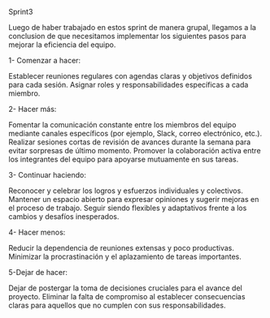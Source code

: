 Sprint3

Luego de haber trabajado en estos sprint de manera grupal, llegamos a la conclusion de que necesitamos implementar los siguientes pasos para mejorar la eficiencia del equipo.

1- Comenzar a hacer:

Establecer reuniones regulares con agendas claras y objetivos definidos para cada sesión. Asignar roles y responsabilidades específicas a cada miembro.

2- Hacer más:

Fomentar la comunicación constante entre los miembros del equipo mediante canales específicos (por ejemplo, Slack, correo electrónico, etc.). Realizar sesiones cortas de revisión de avances durante la semana para evitar sorpresas de último momento. Promover la colaboración activa entre los integrantes del equipo para apoyarse mutuamente en sus tareas.

3- Continuar haciendo:

Reconocer y celebrar los logros y esfuerzos individuales y colectivos. Mantener un espacio abierto para expresar opiniones y sugerir mejoras en el proceso de trabajo. Seguir siendo flexibles y adaptativos frente a los cambios y desafíos inesperados.

4- Hacer menos:

Reducir la dependencia de reuniones extensas y poco productivas. Minimizar la procrastinación y el aplazamiento de tareas importantes.

5-Dejar de hacer:

Dejar de postergar la toma de decisiones cruciales para el avance del proyecto. Eliminar la falta de compromiso al establecer consecuencias claras para aquellos que no cumplen con sus responsabilidades.

